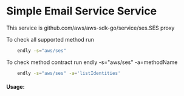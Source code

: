 # Simple Email Service Service

This service is github.com/aws/aws-sdk-go/service/ses.SES proxy 

To check all supported method run
```bash
    endly -s="aws/ses"
```

To check method contract run endly -s="aws/ses" -a=methodName
```bash
    endly -s="aws/ses" -a='listIdentities'
```

#### Usage:
